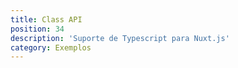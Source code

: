 ```yaml
---
title: Class API
position: 34
description: 'Suporte de Typescript para Nuxt.js'
category: Exemplos
---
```



<Example name="class-api/minimal" />
